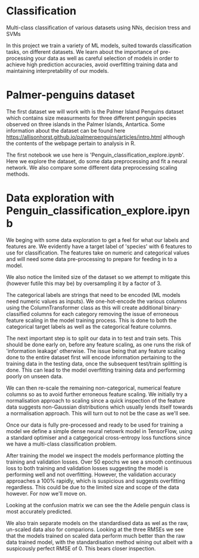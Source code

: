 # Classification
Multi-class classification of various datasets using NNs, decision tress and SVMs

In this project we train a variety of ML models, suited towards classification tasks, on different datasets. We learn about the importance of pre-processing your data as well as careful selection of models in order to achieve high prediction accuracies, avoid overfitting training data and maintaining interpretability of our models. 

# Palmer-penguins dataset
The first dataset we will work with is the Palmer Island Penguins dataset which contains size measurments for three different penguin species observed on three islands in the Palmer Islands, Antartica. Some information about the dataset can be found here
https://allisonhorst.github.io/palmerpenguins/articles/intro.html
although the contents of the webpage pertain to analysis in R. 

The first notebook we use here is 'Penguin_classification_explore.ipynb'. Here we explore the dataset, do some data preprocessing and fit a neural network. We also compare some different data preprocessing scaling methods. 

# Data exploration with Penguin_classification_explore.ipynb
We beging with some data exploration to get a feel for what our labels and features are. We evidently have a target label of 'species' with 6 features to use for classification. The features take on numeric and categorical values and will need some data pre-processing to prepare for feeding in to a model.

We also notice the limited size of the dataset so we attempt to mitigate this (however futile this may be) by oversampling it by a factor of 3. 

The categorical labels are strings that need to be encoded (ML models need numeric values as inputs). We one-hot-encode the various columns using the ColumnTransformer class as this will create additional binary-classified columns for each category removing the issue of erroneous feature scaling in the model training process. This is done to both the categorical target labels as well as the categorical feature columns.

The next important step is to split our data in to test and train sets. This should be done early on, before any feature scaling, as one runs the risk of 'information leakage' otherwise. The issue being that any feature scaling done to the entire dataset first will encode information pertaining to the training data in the testing data, once the subsequent test/train splitting is done. This can lead to the model overfitting training data and performing poorly on unseen data.

We can then re-scale the remaining non-categorical, numerical feature columns so as to avoid further erroneous feature scaling. We initially try a normalisation approach to scaling since a quick inspection of the feature data suggests non-Gaussian distributions which usually lends itself towards a normalisation approach. This will turn out to not be the case as we'll see.

Once our data is fully pre-processed and ready to be used for training a model we define a simple dense neural netowrk model in TensorFlow, using a standard optimiser and a catgegorical cross-entropy loss functions since we have a multi-class classification problem.

After training the model we inspect the models performance plotting the training and validation losses. Over 50 epochs we see a smooth continuous loss to both training and validation losses suggesting the model is performing well and not overfitting. However, the validation accuracy approaches a 100% rapidly, which is suspicious and suggests overfitting regardless. This could be due to the limited size and scope of the data however. For now we'll move on.

Looking at the confusion matrix we can see the the Adelie penguin class is most accurately predicted. 

We also train separate models on the standardised data as wel as the raw, un-scaled data also for comparions. Looking at the three RMSEs we see that the models trained on scaled data perform much better than the raw data trained model, with the standardisation method wining out albeit with a suspicously perfect RMSE of 0. This bears closer inspection.


